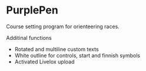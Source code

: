 # PurplePen
Course setting program for orienteering races.

Additinal functions
- Rotated and multiline custom texts
- White outline for controls, start and finnish symbols
- Activated Livelox upload

